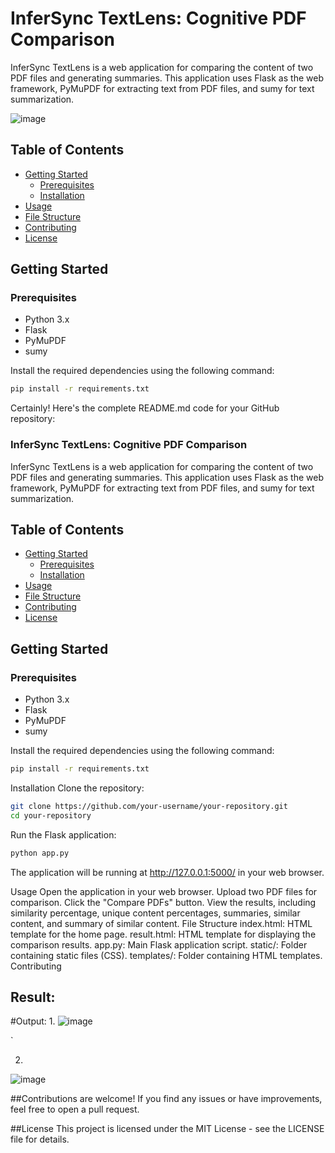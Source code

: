 # InferSync TextLens: Cognitive PDF Comparison

InferSync TextLens is a web application for comparing the content of two PDF files and generating summaries. This application uses Flask as the web framework, PyMuPDF for extracting text from PDF files, and sumy for text summarization.

![image](https://github.com/manshal01/InfersyncPDFcompare/assets/93897590/5ed7e213-39b2-4d09-9bb8-f1f4d137d46b)

## Table of Contents

- [Getting Started](#getting-started)
  - [Prerequisites](#prerequisites)
  - [Installation](#installation)
- [Usage](#usage)
- [File Structure](#file-structure)
- [Contributing](#contributing)
- [License](#license)

## Getting Started

### Prerequisites

- Python 3.x
- Flask
- PyMuPDF
- sumy

Install the required dependencies using the following command:

```bash
pip install -r requirements.txt
```

Certainly! Here's the complete README.md code for your GitHub repository:

### InferSync TextLens: Cognitive PDF Comparison

InferSync TextLens is a web application for comparing the content of two PDF files and generating summaries. This application uses Flask as the web framework, PyMuPDF for extracting text from PDF files, and sumy for text summarization.

## Table of Contents

- [Getting Started](#getting-started)
  - [Prerequisites](#prerequisites)
  - [Installation](#installation)
- [Usage](#usage)
- [File Structure](#file-structure)
- [Contributing](#contributing)
- [License](#license)

## Getting Started

### Prerequisites

- Python 3.x
- Flask
- PyMuPDF
- sumy

Install the required dependencies using the following command:

```bash
pip install -r requirements.txt
```
Installation
Clone the repository:
```bash
git clone https://github.com/your-username/your-repository.git
cd your-repository
```

Run the Flask application:

```bash
python app.py
```
The application will be running at http://127.0.0.1:5000/ in your web browser.

Usage
Open the application in your web browser.
Upload two PDF files for comparison.
Click the "Compare PDFs" button.
View the results, including similarity percentage, unique content percentages, summaries, similar content, and summary of similar content.
File Structure
index.html: HTML template for the home page.
result.html: HTML template for displaying the comparison results.
app.py: Main Flask application script.
static/: Folder containing static files (CSS).
templates/: Folder containing HTML templates.
Contributing


## Result:
#Output:
1.
![image](https://github.com/manshal01/InfersyncPDFcompare/assets/93897590/26d0bd48-40f3-4de7-a1c7-09d3b3b43ae0)

`

2.
![image](https://github.com/manshal01/InfersyncPDFcompare/assets/93897590/a5600052-2ac9-42e4-8d67-72e1353e3b67)

##Contributions are welcome! If you find any issues or have improvements, feel free to open a pull request.

##License
This project is licensed under the MIT License - see the LICENSE file for details.








